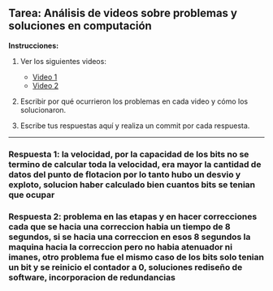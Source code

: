## Tarea: Análisis de videos sobre problemas y soluciones en computación

**Instrucciones:**

1. Ver los siguientes videos:
   - [Video 1](https://www.youtube.com/watch?v=5tJPXYA0Nec)
   - [Video 2](https://www.youtube.com/watch?v=v5mfyj0S2Ss)

2. Escribir por qué ocurrieron los problemas en cada video y cómo los solucionaron.

3. Escribe tus respuestas aquí y realiza un commit por cada respuesta.

---

### Respuesta 1: la velocidad, por la capacidad de los bits no se termino de calcular toda la velocidad, era mayor la cantidad de datos del punto de flotacion  por lo tanto hubo un desvio y exploto, solucion haber calculado bien cuantos bits se tenian que ocupar


### Respuesta 2: problema en las etapas y en hacer correcciones cada que se hacia una correccion habia un tiempo de 8 segundos, si se hacia una correccion  en esos 8 segundos la maquina hacia la correccion pero no habia atenuador ni imanes,  otro problema fue el mismo caso de los bits solo tenian un bit y se reinicio el contador a 0, soluciones rediseño de software, incorporacion de redundancias

